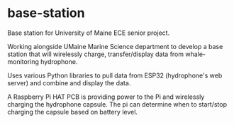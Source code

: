 # base-station
Base station for University of Maine ECE senior project.

Working alongside UMaine Marine Science department to develop a base station that will wirelessly charge, transfer/display data from whale-monitoring hydrophone.

Uses various Python libraries to pull data from ESP32 (hydrophone's web server) and combine and display the data.

A Raspberry Pi HAT PCB is providing power to the Pi and wirelessly charging the hydrophone capsule. The pi can determine when to start/stop charging the capsule based on battery level.
